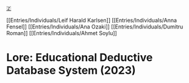 [🇿](zotero://select/library/items/KDGVH5IS)

[[Entries/Individuals/Leif Harald Karlsen]] [[Entries/Individuals/Anna Fensel]] [[Entries/Individuals/Ana Ozaki]] [[Entries/Individuals/Dumitru Roman]] [[Entries/Individuals/Ahmet Soylu]] 
# Lore: Educational Deductive Database System (2023)

